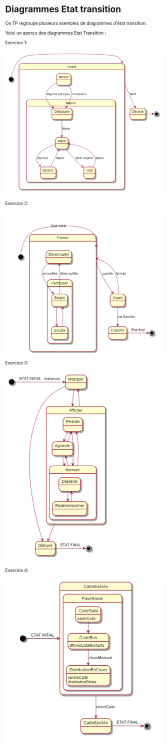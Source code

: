 # Diagrammes Etat transition #

 Ce TP regroupe plusieurs exemples de diagrammes d'état transition.

Voici un aperçu des diagrammes Etat Transition : 

Exercice 1:

![ETATTRANSITION1.png](https://github.com/TracyDSilva/DiagrammeEtatTransition/blob/master/ETATTRANSITION1.PNG)

Exercice 2:

![ETATTRANSITION2.png](https://github.com/TracyDSilva/DiagrammeEtatTransition/blob/master/ETATTRANSITION2.PNG)

Exercice 3:

![ETATTRANSITION3.png](https://github.com/TracyDSilva/DiagrammeEtatTransition/blob/master/ETATTRANSITION3.PNG)

Exercice 4:

![ETATTRANSITION4.png](https://github.com/TracyDSilva/DiagrammeEtatTransition/blob/master/ETATTRANSITION4.PNG)
